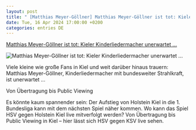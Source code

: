 ```yaml
---
layout: post
title: " [Matthias Meyer-Göllner] Matthias Meyer-Göllner ist tot: Kieler Kinderliedermacher unerwartet ..."
date: Tue, 16 Apr 2024 17:00:00 +0200
categories: entries DE
---
```

[Matthias Meyer-Göllner ist tot: Kieler Kinderliedermacher unerwartet ...](https://www.kn-online.de/lokales/kiel/matthias-meyer-goellner-ist-tot-kieler-kinderliedermacher-unerwartet-in-barcelona-gestorben-PTTNG6IUONBUTCENWERMUIAQHE.html)

![Matthias Meyer-Göllner ist tot: Kieler Kinderliedermacher unerwartet ...](https://www.kn-online.de/resizer/v2/4CJTZIB7VVBUJEVCRQ42YZ27MU.jpg?auth=1a8878f8c230e1e57384809672c6dff7b8145f2e51b2f0169ac0d6ecd1b63ac7&quality=70&width=1200&height=630&smart=true&watermark=https%3A%2F%2Fassets.rndtech.de%2Fkn%2Fwatermark-plus.png%3A17%3A50%2C50)

Viele kleine wie große Fans in Kiel und weit darüber hinaus trauern: Matthias Meyer-Göllner, Kinderliedermacher mit bundesweiter Strahlkraft, ist unerwartet ...

Von Übertragung bis Public Viewing

Es könnte kaum spannender sein: Der Aufstieg von Holstein Kiel in die 1. Bundesliga kann mit dem nächsten Spiel näher kommen. Wo kann das Spiel HSV gegen Holstein Kiel live mitverfolgt werden? Von Übertragung bis Public Viewing in Kiel – hier lässt sich HSV gegen KSV live sehen.

